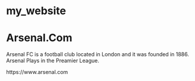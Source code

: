 # my_website
<DOCTYPE html>

<html>
<head>
<title>Page Title</title>
</head>
<body>

<h1>Arsenal.Com</h1>
<p>Arsenal FC is a football club located in London and it was founded in 1886. Arsenal Plays in the Preamier League.</p

<link>https://www.arsenal.com<link>

</body>
</html>
